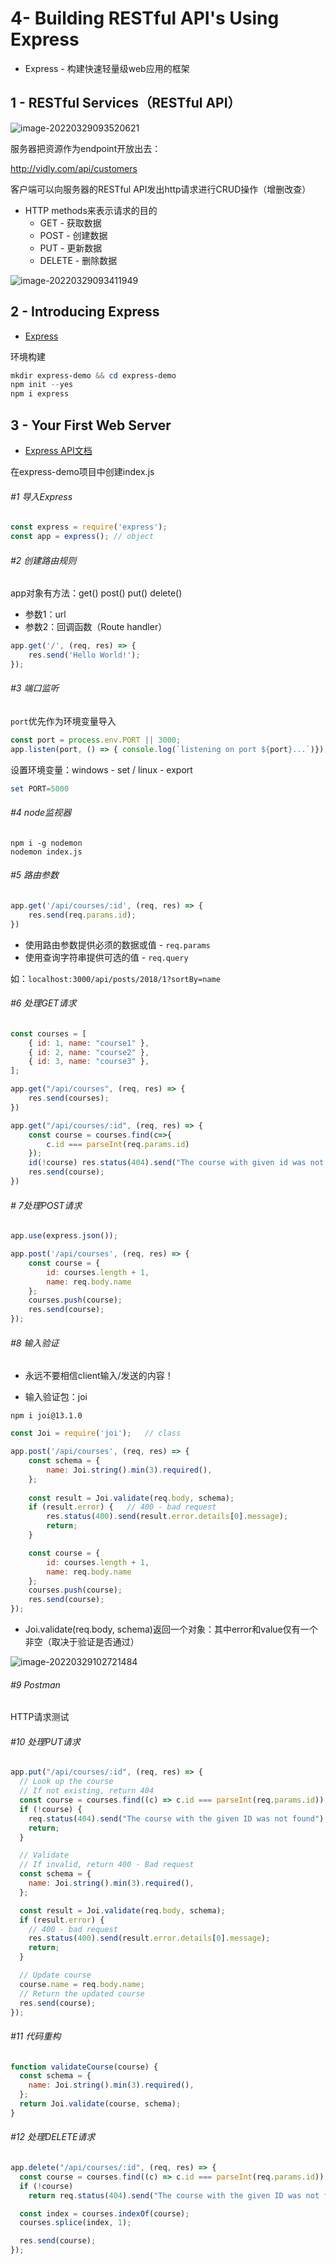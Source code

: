 # 4- Building RESTful API's Using Express

- Express - 构建快速轻量级web应用的框架

## 1 - RESTful Services（RESTful API）

![image-20220329093520621](README.assets/image-20220329093520621.png)

服务器把资源作为endpoint开放出去：

http://vidly.com/api/customers

客户端可以向服务器的RESTful API发出http请求进行CRUD操作（增删改查）

- HTTP methods来表示请求的目的
  - GET - 获取数据
  - POST - 创建数据
  - PUT - 更新数据
  - DELETE - 删除数据

![image-20220329093411949](README.assets/image-20220329093411949.png)

## 2 - Introducing Express

- [Express](https://www.npmjs.com/package/express)

环境构建

```powershell
mkdir express-demo && cd express-demo
npm init --yes
npm i express
```

## 3 - Your First Web Server

- [Express API文档](http://expressjs.com/en/4x/api.html)

在express-demo项目中创建index.js

###### #1 导入Express

```javascript
const express = require('express');
const app = express(); // object
```

###### #2 创建路由规则

app对象有方法：get() post() put() delete()

- 参数1：url
- 参数2：回调函数（Route handler）

```javascript
app.get('/', (req, res) => {
    res.send('Hello World!');
});
```

###### #3 端口监听

`port`优先作为环境变量导入

```javascript
const port = process.env.PORT || 3000;
app.listen(port, () => { console.log(`listening on port ${port}...`)});
```

设置环境变量：windows - set / linux - export

```powershell
set PORT=5000
```

###### #4 node监视器

```
npm i -g nodemon
nodemon index.js
```

###### #5 路由参数

```javascript
app.get('/api/courses/:id', (req, res) => {
	res.send(req.params.id);
})
```

- 使用路由参数提供必须的数据或值 - `req.params`
- 使用查询字符串提供可选的值 - `req.query`

如：`localhost:3000/api/posts/2018/1?sortBy=name`

###### #6 处理GET请求

```javascript
const courses = [
	{ id: 1, name: "course1" },
	{ id: 2, name: "course2" },
	{ id: 3, name: "course3" },
];

app.get("/api/courses", (req, res) => {
	res.send(courses);
})

app.get("/api/courses/:id", (req, res) => {
	const course = courses.find(c=>{
		c.id === parseInt(req.params.id)
    });
    id(!course) res.status(404).send("The course with given id was not found!");
    res.send(course);
})
```

###### # 7处理POST请求

```javascript
app.use(express.json());

app.post('/api/courses', (req, res) => {
    const course = {
        id: courses.length + 1,
        name: req.body.name
    };
    courses.push(course);
    res.send(course);
});
```

###### #8 输入验证

- 永远不要相信client输入/发送的内容！

- 输入验证包：joi 

```
npm i joi@13.1.0
```

```javascript
const Joi = require('joi');   // class

app.post('/api/courses', (req, res) => {
    const schema = {
        name: Joi.string().min(3).required(),
	};
    
    const result = Joi.validate(req.body, schema);
    if (result.error) {   // 400 - bad request
        res.status(400).send(result.error.details[0].message);
        return;
	}

    const course = {
        id: courses.length + 1,
        name: req.body.name
    };
    courses.push(course);
    res.send(course);
});
```

- Joi.validate(req.body, schema)返回一个对象：其中error和value仅有一个非空（取决于验证是否通过）

![image-20220329102721484](README.assets/image-20220329102721484.png)

###### #9 Postman

HTTP请求测试

###### #10 处理PUT请求

```javascript
app.put("/api/courses/:id", (req, res) => {
  // Look up the course
  // If not existing, return 404
  const course = courses.find((c) => c.id === parseInt(req.params.id));
  if (!course) {
    req.status(404).send("The course with the given ID was not found");
    return;
  }

  // Validate
  // If invalid, return 400 - Bad request
  const schema = {
    name: Joi.string().min(3).required(),
  };

  const result = Joi.validate(req.body, schema);
  if (result.error) {
    // 400 - bad request
    res.status(400).send(result.error.details[0].message);
    return;
  }

  // Update course
  course.name = req.body.name;
  // Return the updated course
  res.send(course);
});
```

###### #11 代码重构

```javascript
function validateCourse(course) {
  const schema = {
    name: Joi.string().min(3).required(),
  };
  return Joi.validate(course, schema);
}
```

###### #12 处理DELETE请求

```javascript
app.delete("/api/courses/:id", (req, res) => {
  const course = courses.find((c) => c.id === parseInt(req.params.id));
  if (!course)
    return req.status(404).send("The course with the given ID was not found");

  const index = courses.indexOf(course);
  courses.splice(index, 1);

  res.send(course);
});
```

